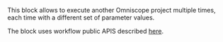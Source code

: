 This block allows to execute another Omniscope project multiple times, each time with a different set of parameter values.

The block uses workflow public APIS described [here](https://help.visokio.com/support/solutions/articles/42000073133-workflow-execution-rest-apis).